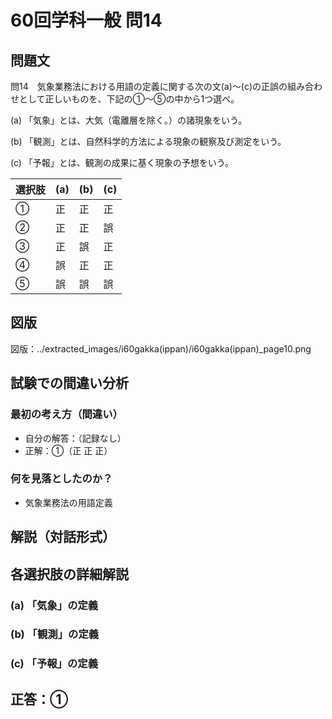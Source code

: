 # 60回学科一般 問14

## 問題文

問14　気象業務法における用語の定義に関する次の文(a)～(c)の正誤の組み合わせとして正しいものを、下記の①～⑤の中から1つ選べ。

(a) 「気象」とは、大気（電離層を除く。）の諸現象をいう。

(b) 「観測」とは、自然科学的方法による現象の観察及び測定をいう。

(c) 「予報」とは、観測の成果に基く現象の予想をいう。

| 選択肢 | (a) | (b) | (c) |
|--------|-----|-----|-----|
| ① | 正 | 正 | 正 |
| ② | 正 | 正 | 誤 |
| ③ | 正 | 誤 | 正 |
| ④ | 誤 | 正 | 正 |
| ⑤ | 誤 | 誤 | 誤 |

## 図版

図版：../extracted_images/i60gakka(ippan)/i60gakka(ippan)_page10.png

## 試験での間違い分析

### 最初の考え方（間違い）
- 自分の解答：（記録なし）
- 正解：①（正 正 正）

### 何を見落としたのか？
- 気象業務法の用語定義

## 解説（対話形式）

## 各選択肢の詳細解説

### (a) 「気象」の定義

### (b) 「観測」の定義

### (c) 「予報」の定義

## 正答：①